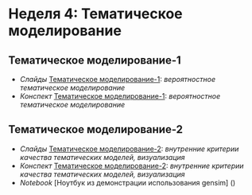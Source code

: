 # Неделя 4: Тематическое моделирование
## Тематическое моделирование-1
 * _Слайды_ [Тематическое моделирование-1](week_4/materials/4.1.Tematicheskoye_modelirovanie_1_Slides.pdf): _вероятностное тематическое моделирование_
 * _Конспект_ [Тематическое моделирование-1](week_4/materials/4.1.Tematicheskoye_modelirovanie_1.pdf): _вероятностное тематическое моделирование_
 
## Тематическое моделирование-2
 * _Слайды_ [Тематическое моделирование-2](week_4/materials/4.2.Tematicheskoye_modelirovanie_2_Slides.pdf): _внутренние критерии качества тематических моделей, визуализация_
 * _Конспект_ [Тематическое моделирование-2](week_4/materials/4.2.Tematicheskoye_modelirovanie_2.pdf): _внутренние критерии качества тематических моделей, визуализация_
 * _Notebook_ [Ноутбук из демонстрации использования gensim] ()

